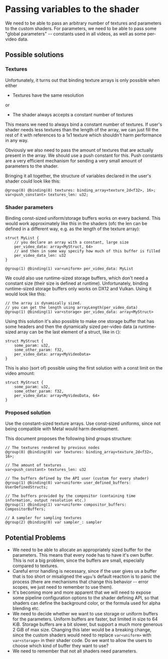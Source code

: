 # Passing variables to the shader

We need to be able to pass an arbitrary number of textures and parameters to the custom shaders. For parameters, we need to be able to pass some "global parameters" -- constants used in all videos, as well as some per-video data.

## Possible solutions

### Textures

Unfortunately, it turns out that binding texture arrays is only possible when either

- Textures have the same resolution

or

- The shader always accepts a constant number of textures

This means we need to always bind a constant number of textures. If user's shader needs less textures than the length of the array, we can just fill the rest of it with references to a 1x1 texture which shouldn't harm performance in any way.

Obviously we also need to pass the amount of textures that are actually present in the array. We should use a push constant for this. Push constants are a very efficient mechanism for sending a very small amount of parameters to the shader.

Bringing it all together, the structure of variables declared in the user's shader could look like this:

```wgsl
@group(0) @binding(0) textures: binding_array<texture_2d<f32>, 16>;
var<push_constant> textures_len: u32;
```

### Shader parameters

Binding const-sized uniform/storage buffers works on every backend. This would work approximately like this in the shaders (ofc the len can be defined in a different way, e.g. as the length of the texture array):

```wgsl
struct MyList {
    // you declare an array with a constant, large size
    per_video_data: array<MyStruct, 64>
    // and then in some way specify how much of this buffer is filled
    per_video_data_len: u32
}

@group(1) @binding(1) var<uniform> per_video_data: MyList
```

We could also use runtime-sized storage buffers, which don't need a constant size (their size is defined at runtime). Unfortunately, binding runtime-sized storage buffers only works on DX12 and Vulkan. Using it would look like this:

```wgsl
// the array is dynamically sized. 
// you can get the length using arrayLength(per_video_data)
@group(1) @binding(1) var<storage> per_video_data: array<MyStruct>
```

Using this solution it's also possible to make one storage buffer that has some headers and then the dynamically sized per-video data (a runtime-sized array can be the last element of a struct, like in `C`):

```wgsl
struct MyStruct {
    some_param: u32,
    some_other_param: f32,
    per_video_data: array<MyVideoData>
}
```

This is also (sort of) possible using the first solution with a const limit on the video amount:

```wgsl
struct MyStruct {
    some_param: u32,
    some_other_param: f32,
    per_video_data: array<MyVideoData, 64>
}
```

### Proposed solution

Use the constant-sized texture arrays. Use const-sized uniforms, since not being compatible with Metal would harm development.

This document proposes the following bind groups structure:

```wgsl
// The textures rendered by previous nodes
@group(0) @binding(0) var textures: binding_array<texture_2d<f32>, 16>;

// The amount of textures
var<push_constant> textures_len: u32

// The buffers defined by the API user (custom for every shader)
@group(1) @binding(0) var<uniform> user_defined_buffers: UserDefinedStructs;

// The buffers provided by the compositor (containing time information, output resolution etc.)
@group(1) @binding(1) var<uniform> compositor_buffers: CompositorBuffers;

// A sampler for sampling textures
@group(2) @binding(0) var sampler_: sampler
```

## Potential Problems

- We need to be able to allocate an appropriately sized buffer for the parameters. This means that every node has to have it's own buffer. This is not a big problem, since the buffers are small, especially compared to textures.
- Careful error handling is necessary, since if the user gives us a buffer that is too short or misaligned the `wgpu`'s default reaction is to panic the process (there are mechanisms that change this behavior -- error scopes, we just need to remember to use them).
- It's becoming more and more apparent that we will need to expose some pipeline configuration options to the shader defining API, so that shaders can define the background color, or the formula used for alpha blending etc.
- We need to decide whether we want to use storage or uniform buffers for the parameters. Uniform buffers are faster, but limited in size to 64 KiB. Storage buffers are a bit slower, but support a much more generous 2 GiB of max size. Changing this later would be a breaking change, since the custom shaders would need to replace `var<uniform>` with `var<storage>` in their shader code. Do we want to allow the users to choose which kind of buffer they want to use?
- We need to remember that not all shaders need parameters.
